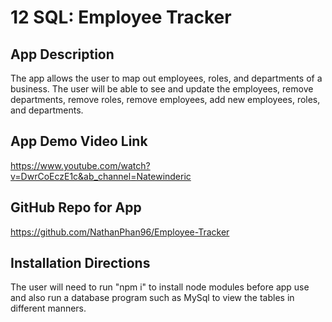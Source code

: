 # 12 SQL: Employee Tracker

## App Description

The app allows the user to map out employees, roles, and departments of a business. The user will be able to see and update the employees, remove departments, remove roles, remove employees, add new employees,
roles, and departments.


## App Demo Video Link

https://www.youtube.com/watch?v=DwrCoEczE1c&ab_channel=Natewinderic


## GitHub Repo for App

https://github.com/NathanPhan96/Employee-Tracker


## Installation Directions

The user will need to run "npm i" to install node modules before app use and also run a database program such as MySql to view the tables in different manners.

